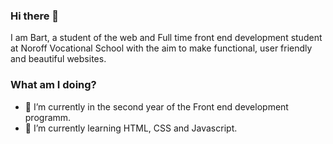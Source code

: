 ### Hi there 👋
I am Bart, a student of the web and Full time front end development student at Noroff Vocational School with the aim to make functional, user friendly and beautiful websites. 

### What am I doing? 
- 🔭 I’m currently in the second year of the Front end development programm.
- 🌱 I’m currently learning HTML, CSS and Javascript.
<!--
**Barvand/Barvand** is a ✨ _special_ ✨ repository because its `README.md` (this file) appears on your GitHub profile.

Here are some ideas to get you started:

- 🔭 I’m currently working on ...
- 🌱 I’m currently learning ...
- 👯 I’m looking to collaborate on ...
- 🤔 I’m looking for help with ...
- 💬 Ask me about ...
- 📫 How to reach me: ...
- 😄 Pronouns: ...
- ⚡ Fun fact: ...
-->
